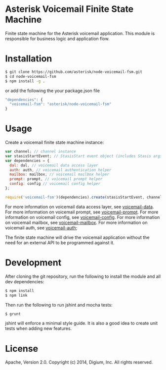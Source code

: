 # Asterisk Voicemail Finite State Machine

Finite state machine for the Asterisk voicemail application. This module is responsible for business logic and application flow.

# Installation

```bash
$ git clone https://github.com/asterisk/node-voicemail-fsm.git
$ cd node-voicemail-fsm
$ npm install -g .
```

or add the following the your package.json file

```JavaScript
"dependencies": {
  "voicemail-fsm": "asterisk/node-voicemail-fsm"
}
```

# Usage

Create a voicemail finite state machine instance:

```JavaScript
var channel; // channel instance
var stasisStartEvent; // StasisStart event object (includes Stasis args)
var dependencies = {
  dal: dal, // voicemail data access layer
  auth: auth, // voicemail authentication helper
  mailbox: mailbox, // voicemail mailbox helper
  prompt: prompt, // voicemail prompt helper
  config: config // voicemail config helper
};

require('voicemail-fsm')(dependencies).create(stasisStartEvent, channel);
```

For more information on voicemail data access layer, see [voicemail-data](http://github.com/asterisk/node-voicemail-data). For more information on voicemail prompt, see [voicemail-prompt](http://github.com/asterisk/node-voicemail-prompt). For more information on voicemail config, see [voicemail-config](http://github.com/asterisk/node-voicemail-config). For more information on voicemail mailbox, see [voicemail-mailbox](http://github.com/asterisk/node-voicemail-mailbox). For more information on voicemail auth, see [voicemail-auth](http://github.com/asterisk/node-voicemail-auth);

The finite state machine will drive the voicemail application without the need for an external API to be programmed against it.

# Development

After cloning the git repository, run the following to install the module and all dev dependencies:

```bash
$ npm install
$ npm link
```

Then run the following to run jshint and mocha tests:

```bash
$ grunt
```

jshint will enforce a minimal style guide. It is also a good idea to create unit tests when adding new features.

# License

Apache, Version 2.0. Copyright (c) 2014, Digium, Inc. All rights reserved.

